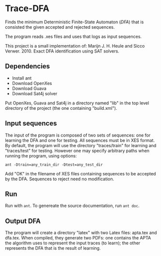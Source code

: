 
# Trace-DFA

Finds the minimum Deterministic Finite-State Automaton (*DFA*) that is consisted the given accepted and rejected sequences.

The program reads .xes files and uses that logs as input sequences.

This project is a small implementation of: Marijn J. H. Heule and Sicco Verwer. 2010. Exact DFA identification using SAT solvers.


## Dependencies

* Install ant
* Download OpenXes
* Download Guava
* Download Sat4j solver

Put OpenXes, Guava and Sat4j in a directory named "lib" in the top level directory of the project (the one containing "build.xml").


## Input sequences

The input of the program is composed of two sets of sequences: one for learning the DFA and one for testing. All sequences must be in XES format. By default, the program will use the directory "traces/train" for learning and "traces/test" for testing. However one may specify arbitrary paths when running the program, using options:

    ant -Dtrain=any_train_dir -Dtest=any_test_dir

Add "OK" in the filename of XES files containing sequences to be accepted by the DFA. Sequences to reject need no modification.

## Run

Run with `ant`. To genereate the source documentation, run `ant doc`.

## Output DFA

The program will create a directory "latex" with two Latex files: apta.tex and dfa.tex. When compiled, they generate two PDFs: one contains the APTA the algorithm uses to represent the input traces (to learn); the other represents the DFA that is the result of learning.
